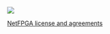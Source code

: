 [![](https://github.com/NetFPGA/NetFPGA-public/blob/master/netfpga.png)](http://www.netfpga.org)




[NetFPGA license and agreements](http://netfpga-cic.org/)
